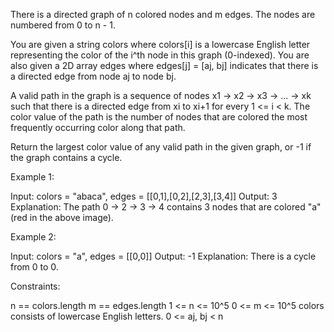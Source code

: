 There is a directed graph of n colored nodes and m edges. The nodes are
numbered from 0 to n - 1.

You are given a string colors where colors[i] is a lowercase English letter
representing the color of the i^th node in this graph (0-indexed). You are
also given a 2D array edges where edges[j] = [aj, bj] indicates that there is
a directed edge from node aj to node bj.

A valid path in the graph is a sequence of nodes x1 -> x2 -> x3 -> ... -> xk
such that there is a directed edge from xi to xi+1 for every 1 <= i < k. The
color value of the path is the number of nodes that are colored the most
frequently occurring color along that path.

Return the largest color value of any valid path in the given graph, or -1 if
the graph contains a cycle.


Example 1:




Input: colors = "abaca", edges = [[0,1],[0,2],[2,3],[3,4]]
Output: 3
Explanation: The path 0 -> 2 -> 3 -> 4 contains 3 nodes that are colored "a"
(red in the above image).


Example 2:




Input: colors = "a", edges = [[0,0]]
Output: -1
Explanation: There is a cycle from 0 to 0.



Constraints:


n == colors.length
m == edges.length
1 <= n <= 10^5
0 <= m <= 10^5
colors consists of lowercase English letters.
0 <= aj, bj < n



